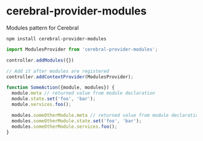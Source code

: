 # cerebral-provider-modules
Modules pattern for Cerebral

`npm install cerebral-provider-modules`

```js
import ModulesProvider from 'cerebral-provider-modules';

controller.addModules({})

// Add it after modules are registered 
controller.addContextProvider(ModulesProvider);
```

```js
function SomeAction({module, modules}) {
  module.meta // returned value from module declaration
  module.state.set('foo', 'bar');
  module.services.foo();

  modules.someOtherModule.meta // returned value from module declaration
  modules.someOtherModule.state.set('foo', 'bar');
  modules.someOtherModule.services.foo();
}
```
